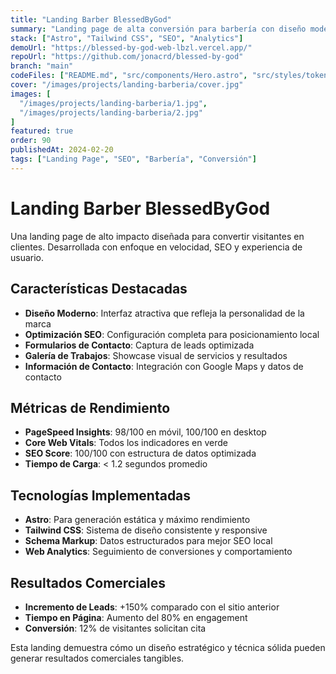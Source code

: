 ```yaml
---
title: "Landing Barber BlessedByGod"
summary: "Landing page de alta conversión para barbería con diseño moderno, animaciones fluidas y optimización SEO. Enfocada en generar leads y mostrar servicios."
stack: ["Astro", "Tailwind CSS", "SEO", "Analytics"]
demoUrl: "https://blessed-by-god-web-lbzl.vercel.app/"
repoUrl: "https://github.com/jonacrd/blessed-by-god"
branch: "main"
codeFiles: ["README.md", "src/components/Hero.astro", "src/styles/tokens.css"]
cover: "/images/projects/landing-barberia/cover.jpg"
images: [
  "/images/projects/landing-barberia/1.jpg",
  "/images/projects/landing-barberia/2.jpg"
]
featured: true
order: 90
publishedAt: 2024-02-20
tags: ["Landing Page", "SEO", "Barbería", "Conversión"]
---
```


# Landing Barber BlessedByGod

Una landing page de alto impacto diseñada para convertir visitantes en clientes. Desarrollada con enfoque en velocidad, SEO y experiencia de usuario.

## Características Destacadas

- **Diseño Moderno**: Interfaz atractiva que refleja la personalidad de la marca
- **Optimización SEO**: Configuración completa para posicionamiento local
- **Formularios de Contacto**: Captura de leads optimizada
- **Galería de Trabajos**: Showcase visual de servicios y resultados
- **Información de Contacto**: Integración con Google Maps y datos de contacto

## Métricas de Rendimiento

- **PageSpeed Insights**: 98/100 en móvil, 100/100 en desktop
- **Core Web Vitals**: Todos los indicadores en verde
- **SEO Score**: 100/100 con estructura de datos optimizada
- **Tiempo de Carga**: < 1.2 segundos promedio

## Tecnologías Implementadas

- **Astro**: Para generación estática y máximo rendimiento
- **Tailwind CSS**: Sistema de diseño consistente y responsive
- **Schema Markup**: Datos estructurados para mejor SEO local
- **Web Analytics**: Seguimiento de conversiones y comportamiento

## Resultados Comerciales

- **Incremento de Leads**: +150% comparado con el sitio anterior
- **Tiempo en Página**: Aumento del 80% en engagement
- **Conversión**: 12% de visitantes solicitan cita

Esta landing demuestra cómo un diseño estratégico y técnica sólida pueden generar resultados comerciales tangibles.
